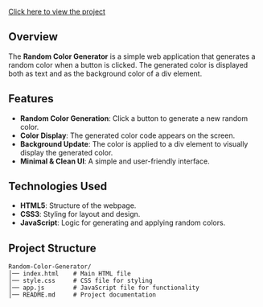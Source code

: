 
[Click here to view the project](https://pushpraj7d.github.io/Random-color-generator/)

## Overview
The **Random Color Generator** is a simple web application that generates a random color when a button is clicked. The generated color is displayed both as text and as the background color of a div element.

## Features
- **Random Color Generation**: Click a button to generate a new random color.
- **Color Display**: The generated color code appears on the screen.
- **Background Update**: The color is applied to a div element to visually display the generated color.
- **Minimal & Clean UI**: A simple and user-friendly interface.

## Technologies Used
- **HTML5**: Structure of the webpage.
- **CSS3**: Styling for layout and design.
- **JavaScript**: Logic for generating and applying random colors.

## Project Structure
```
Random-Color-Generator/
│── index.html    # Main HTML file
│── style.css     # CSS file for styling
│── app.js        # JavaScript file for functionality
│── README.md     # Project documentation

